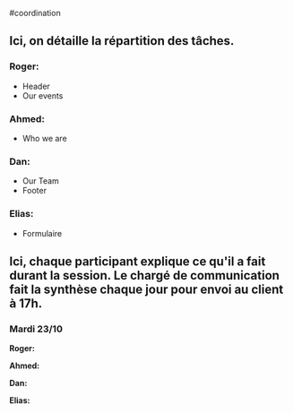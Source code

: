 #coordination


## Ici, on détaille la répartition des tâches.

### Roger:
* Header
* Our events

### Ahmed:
* Who we are

### Dan:
* Our Team
* Footer

### Elias:
* Formulaire


## Ici, chaque participant explique ce qu'il a fait durant la session. Le chargé de communication fait la synthèse chaque jour pour envoi au client à 17h.

### Mardi 23/10

**Roger:**

**Ahmed:**

**Dan:**

**Elias:**
